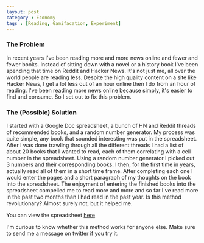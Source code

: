 ```yaml
---
layout: post
category : Economy
tags : [Reading, Gamifacation, Experiment]
---
```


### The Problem
In recent years I've been reading more and more news online and fewer and fewer books. Instead of sitting down 
with a novel or a history book I've been spending that time on Reddit and Hacker News. It's not just me, all
over the world people are reading less. Despite the high quality content on a site like Hacker News,
I get a lot less out of an hour online then I do from an hour of reading. I've been reading more news online because
simply, it's easier to find and consume. So I set out to fix this problem.

### The (Possible) Solution
I started with a Google Doc spreadsheet, a bunch of  HN and Reddit threads of recommended books, and a random number generator. 
My process was quite simple, any book that sounded interesting was put in the spreadsheet. After I was done trawling 
through all the different threads I had a list of about 20 books that I wanted to read, each of them correlating 
with a cell number in the spreadsheet. Using a random number generator I picked out 3 numbers and their corresponding
books. I then, for the first time in years, actually read all of them in a short time frame. After completing each
one I would enter the pages and a short paragraph of my thoughts on the book into the spreadsheet. The enjoyment
of entering the finished books into the spreadsheet compelled me to read more and more and so far I've read more in the
past two months than I had read in the past year. Is this method revolutionary? Almost surely not, but it helped me. 

You can view the spreadsheet <a href="https://docs.google.com/spreadsheet/ccc?key=0As9wx2iv9PqudEN5S3FuT0NJeHNhSldKSmoyV3dCeWc&usp=sharing"> here </a>

I'm curious to know whether this method works for anyone else. Make sure to send me a message on twitter if you try it. 